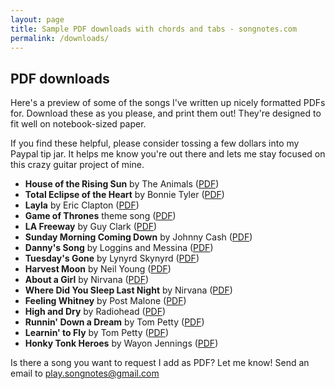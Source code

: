 ```yaml
---
layout: page
title: Sample PDF downloads with chords and tabs - songnotes.com
permalink: /downloads/
---
```


## PDF downloads

Here's a preview of some of the songs I've written up nicely formatted PDFs for. Download these as you please, and print them out! They're designed to fit well on notebook-sized paper.

If you find these helpful, please consider tossing a few dollars into my Paypal tip jar. It helps me know you're out there and lets me stay focused on this crazy guitar project of mine.

<ul>
  <li><strong>House of the Rising Sun</strong> by The Animals (<a href="/printables/[Animals] House of the Rising Sun.pdf">PDF</a>)</li>
  <li><strong>Total Eclipse of the Heart</strong> by Bonnie Tyler (<a href="/printables/[Bonnie Tyler] Total Eclipse of the Heart.pdf">PDF</a>)</li>
  <li><strong>Layla</strong> by Eric Clapton (<a href="/printables/[Eric Clapton] Layla.pdf">PDF</a>)</li>
  <li><strong>Game of Thrones</strong> theme song (<a href="/printables/[Game of Thrones] Theme Song.pdf">PDF</a>)</li>
  <li><strong>LA Freeway</strong> by Guy Clark (<a href="/printables/[Guy Clark] L.A. Freeway.pdf">PDF</a>)</li>
  <li><strong>Sunday Morning Coming Down</strong> by Johnny Cash (<a href="/printables/[Johnny Cash] Sunday Morning Coming Down.pdf">PDF</a>)</li>
  <li><strong>Danny's Song</strong> by Loggins and Messina (<a href="/printables/[Loggins and Messina] Dannys Song.pdf">PDF</a>)</li>
  <li><strong>Tuesday's Gone</strong> by Lynyrd Skynyrd (<a href="/printables/[Lynyrd Skynyrd] Tuesdays Gone.pdf">PDF</a>)</li>
  <li><strong>Harvest Moon</strong> by Neil Young (<a href="/printables/[Neil Young] Harvest Moon.pdf">PDF</a>)</li>
  <li><strong>About a Girl</strong> by Nirvana (<a href="/printables/[Nirvana] About a Girl.pdf">PDF</a>)</li>
  <li><strong>Where Did You Sleep Last Night</strong> by Nirvana (<a href="/printables/[Nirvana] Where Did You Sleep Last Night.pdf">PDF</a>)</li>
  <li><strong>Feeling Whitney</strong> by Post Malone (<a href="/printables/[Post Malone] Feeling Whitney.pdf">PDF</a>)</li>
  <li><strong>High and Dry</strong> by Radiohead (<a href="/printables/[Radiohead] High and Dry.pdf">PDF</a>)</li>
  <li><strong>Runnin' Down a Dream</strong> by Tom Petty (<a href="/printables/[Tom Petty] Runnin Down a Dream.pdf">PDF</a>)</li>
  <li><strong>Learnin' to Fly</strong> by Tom Petty (<a href="/printables/[Tom Petty] Learnin to Fly.pdf">PDF</a>)</li>
  <li><strong>Honky Tonk Heroes</strong> by Wayon Jennings (<a href="/printables/[Waylon Jennings] Honky Tonk Heroes.pdf">PDF</a>)</li>
</ul>

Is there a song you want to request I add as PDF? Let me know! Send an email to play.songnotes@gmail.com
